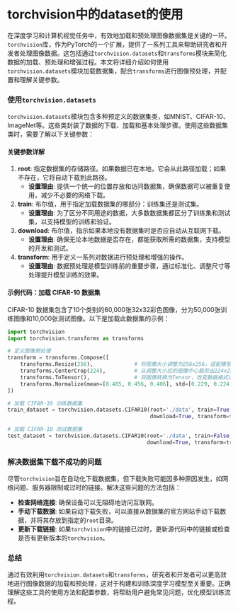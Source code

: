# torchvision中的dataset的使用

在深度学习和计算机视觉任务中，有效地加载和预处理图像数据集是关键的一环。`torchvision`库，作为PyTorch的一个扩展，提供了一系列工具来帮助研究者和开发者处理图像数据。这包括通过`torchvision.datasets`和`transforms`模块来简化数据的加载、预处理和增强过程。本文将详细介绍如何使用`torchvision.datasets`模块加载数据集，配合`transforms`进行图像预处理，并配置和理解关键参数。

### 使用`torchvision.datasets`

`torchvision.datasets`模块包含多种预定义的数据集类，如MNIST、CIFAR-10、ImageNet等。这些类封装了数据的下载、加载和基本处理步骤。使用这些数据集类时，需要了解以下关键参数：

#### 关键参数详解

1. **root**: 指定数据集的存储路径。如果数据已在本地，它会从此路径加载；如果不存在，它将自动下载到此路径。
   - **设置理由**: 提供一个统一的位置存放和访问数据集，确保数据可以被重复使用，减少不必要的网络下载。
2. **train**: 布尔值，用于指定加载数据集的哪部分：训练集还是测试集。
   - **设置理由**: 为了区分不同用途的数据，大多数数据集都区分了训练集和测试集，以支持模型的训练和验证。
3. **download**: 布尔值，指示如果本地没有数据集时是否应自动从互联网下载。
   - **设置理由**: 确保无论本地数据是否存在，都能获取所需的数据集，支持模型的开发和测试。
4. **transform**: 用于定义一系列对数据进行预处理和增强的操作。
   - **设置理由**: 数据预处理是模型训练前的重要步骤，通过标准化、调整尺寸等处理提升模型训练的效果。

#### 示例代码：加载 CIFAR-10 数据集

CIFAR-10 数据集包含了10个类别的60,000张32x32彩色图像，分为50,000张训练图像和10,000张测试图像。以下是加载此数据集的示例：

```python
import torchvision
import torchvision.transforms as transforms

# 定义图像预处理
transform = transforms.Compose([
    transforms.Resize(256),             # 将图像大小调整为256x256，适配模型输入，提高处理效率
    transforms.CenterCrop(224),         # 从调整大小后的图像中心裁剪出224x224，确保图像主要内容被保留
    transforms.ToTensor(),              # 将图像转换为Tensor，改变数据格式以适应PyTorch模型
    transforms.Normalize(mean=[0.485, 0.456, 0.406], std=[0.229, 0.224, 0.225])  # 对图像进行标准化处理，改善模型训练的收敛速度和泛化能力
])

# 加载 CIFAR-10 训练数据集
train_dataset = torchvision.datasets.CIFAR10(root='./data', train=True,
                                             download=True, transform=transform)

# 加载 CIFAR-10 测试数据集
test_dataset = torchvision.datasets.CIFAR10(root='./data', train=False,
                                            download=True, transform=transform)
```

### 解决数据集下载不成功的问题

尽管`torchvision`旨在自动化下载数据集，但下载失败可能因多种原因发生，如网络问题、服务器限制或过时的链接。解决这些问题的方法包括：

- **检查网络连接**: 确保设备可以无阻碍地访问互联网。
- **手动下载数据**: 如果自动下载失败，可以直接从数据集的官方网站手动下载数据，并将其存放到指定的`root`目录。
- **更新下载链接**: 如果`torchvision`中的链接已过时，更新源代码中的链接或检查是否有更新版本的`torchvision`。

### 总结

通过有效利用`torchvision.datasets`和`transforms`，研究者和开发者可以更高效地进行图像数据的加载和预处理，这对于构建和训练深度学习模型至关重要。正确理解这些工具的使用方法和配置参数，将帮助用户避免常见问题，优化模型训练流程。